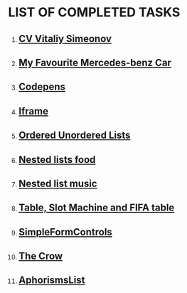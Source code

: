 <!DOCTYPE html>
<html lang="en">
<head>
    <meta charset="UTF-8">
    <meta http-equiv="X-UA-Compatible" content="IE=edge">
    <meta name="viewport" content="width=device-width, initial-scale=1.0">
    <title></title>
</head>
<body>
    <h1>LIST OF COMPLETED TASKS</h1>
    <ol>
        <li><a href="./Pages/1.CV_VS.html" target="_blank" title="CV Vitaliy Simeonov"> <h2> CV Vitaliy Simeonov</h2></a></li>
        <li><a href="./Pages/2.personalPage.html" target="_blank" title="My Favourite Mercedes-benz Car"> <h2>My Favourite Mercedes-benz Car</h2></a></li>
        <li><a href="./Pages/3.selectedCodepens.html" target="_blank"> <h2>Codepens</h2></a></li>
        <li><a href="./Pages/4.Iframe16.11.22.html" target="_blank"><h2> Iframe</h2></a></li>
        <li><a href="./Pages/5.OrderedUnorderedLists.html" target="_blank"><h2>Ordered Unordered Lists</h2></a></li>
        <li><a href="./Pages/6.Nested_lists_food.html" target="_blank"><h2>Nested lists food</h2></a></li>
        <li><a href="./Pages/7.Nested_list_music.html" target="_blank"><h2>Nested list music</h2></a></li>
        <li><a href="./Pages/8.Table.html" target="_blank"><h2>Table, Slot Machine and FIFA table</h2></a></li>
        <li><a href="./Pages/9.simpleFormControls.html" target="_blank"><h2>SimpleFormControls</h2></a></li>
        <li><a href="./Pages/10.The Crow.html" target="_blank"><h2>The Crow</h2></a></li>
        <li><a href="./Pages/11AphorismsList.html" target="_blank"><h2>AphorismsList</h2></a></li>
    </ol>
</body>
</html>
